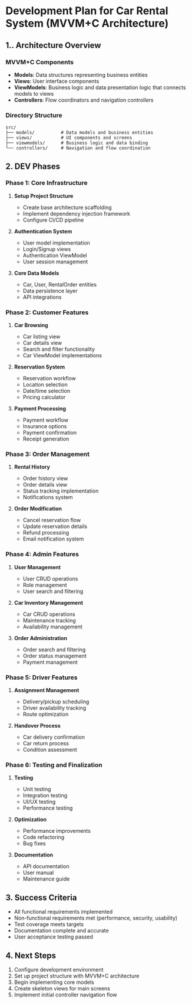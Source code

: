 # Development Plan for Car Rental System (MVVM+C Architecture)

## 1.. Architecture Overview

### MVVM+C Components

- **Models**: Data structures representing business entities
- **Views**: User interface components
- **ViewModels**: Business logic and data presentation logic that connects models to views
- **Controllers**: Flow coordinators and navigation controllers

### Directory Structure

```
src/
├── models/          # Data models and business entities
├── views/           # UI components and screens
├── viewmodels/      # Business logic and data binding
└── controllers/     # Navigation and flow coordination
```

## 2. DEV Phases

### Phase 1: Core Infrastructure 

1. **Setup Project Structure**
   - Create base architecture scaffolding
   - Implement dependency injection framework
   - Configure CI/CD pipeline

2. **Authentication System**
   - User model implementation
   - Login/Signup views
   - Authentication ViewModel
   - User session management

3. **Core Data Models**
   - Car, User, RentalOrder entities
   - Data persistence layer
   - API integrations

### Phase 2: Customer Features 

1. **Car Browsing**
   - Car listing view
   - Car details view
   - Search and filter functionality
   - Car ViewModel implementations

2. **Reservation System**
   - Reservation workflow
   - Location selection
   - Date/time selection
   - Pricing calculator

3. **Payment Processing**
   - Payment workflow
   - Insurance options
   - Payment confirmation
   - Receipt generation

### Phase 3: Order Management

1. **Rental History**
   - Order history view
   - Order details view
   - Status tracking implementation
   - Notifications system

2. **Order Modification**
   - Cancel reservation flow
   - Update reservation details
   - Refund processing
   - Email notification system

### Phase 4: Admin Features 

1. **User Management**
   - User CRUD operations
   - Role management
   - User search and filtering

2. **Car Inventory Management**
   - Car CRUD operations
   - Maintenance tracking
   - Availability management

3. **Order Administration**
   - Order search and filtering
   - Order status management
   - Payment management

### Phase 5: Driver Features 

1. **Assignment Management**
   - Delivery/pickup scheduling
   - Driver availability tracking
   - Route optimization

2. **Handover Process**
   - Car delivery confirmation
   - Car return process
   - Condition assessment

### Phase 6: Testing and Finalization 

1. **Testing**
   - Unit testing
   - Integration testing
   - UI/UX testing
   - Performance testing

2. **Optimization**
   - Performance improvements
   - Code refactoring
   - Bug fixes

3. **Documentation**
   - API documentation
   - User manual
   - Maintenance guide



## 3. Success Criteria

- All functional requirements implemented
- Non-functional requirements met (performance, security, usability)
- Test coverage meets targets
- Documentation complete and accurate
- User acceptance testing passed

## 4. Next Steps

1. Configure development environment
2. Set up project structure with MVVM+C architecture
3. Begin implementing core models
4. Create skeleton views for main screens
5. Implement initial controller navigation flow 
